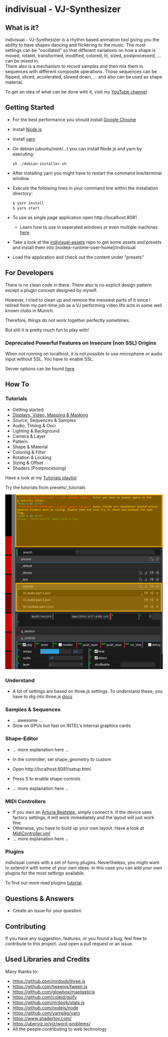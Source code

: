 # indivisual - VJ-Synthesizer

## What is it?
indivisual - VJ-Synthesizer is a rhythm based animation tool giving you the ability to have shapes dancing and flickering to the music.
The most settings can be "oscillated" so that different variations on how a shape is moved, rotatet, transformed, modified, colored, 
lit, sized, postprocessed, ... can be mixed in.  
There also is a mechanism to record samples and then mix them in sequences with different composite operations. 
Those sequences can be flipped, sliced, accelerated, slowed down, ... and also can be used as shape material.

To get an idea of what can be done with it, visit my [YouTube channel](https://www.youtube.com/channel/UC2QczAUG69575hFIRg2JDcQ)  


## Getting Started
- For the best performance you should install [Google Chrome](https://www.google.com/chrome/) 
- Install [Node.js](https://nodejs.org/en/download/)
- Install [yarn](https://yarnpkg.com/lang/en/docs/install) 
- On debian (ubuntu/mint/...) you can install Node.js and yarn by executing:
  ```
  sh ./debian-installer.sh
  ```

- After installing yarn you might have to restart the command line/terminal window. 
- Execute the following lines in your command line within the installation directory:
    ```
    $ yarn install
    $ yarn start
    ```
- To use as single page application open http://localhost:8081
    - Learn how to use in seperated windows or even multiple machines [here](docs/setup-options.md)
- Take a look at the [indivisual-assets](https://github.com/indivisualvj/indivisual-assets) repo to get some assets and presets and install them into [nodejs-runtime-user-home]/indivisual
- Load the application and check out the content under "presets"


## For Developers
There is no clean code in there. There also is no explicit design pattern 
except a plugin concept designed by myself.

However, I tried to clean up and remove the messiest parts of it since i retired 
from my part-time job as a VJ performing video life acts in some well known clubs in Munich.

Therefore, things do not work together perfectly sometimes.

But still it is pretty much fun to play with!


### Deprecated Powerful Features on Insecure (non SSL) Origins
When not running on localhost, it is not possible to use microphone or audio input without SSL.
You have to enable SSL.

Server options can be found [here](docs/server-options.md)


## How To

### Tutorials
- Getting started
- [Displays, Video, Mapping & Masking](docs/mapping.md)
- Source, Sequences & Samples
- Audio, Timing & Osci
- Lighting & Background
- Camera & Layer
- Pattern
- Shape & Material
- Coloring & Filter
- Rotation & Locking
- Sizing & Offset
- Shaders (Postprocessing)

Have a look at my [Tutorials playlist](https://www.youtube.com/playlist?list=PLQn3ZXgzn8P3BI43-pDmU4rVFzVmQh5DQ)

Try the tutorials from presets/_tutorials 

![](docs/images/TutorialOverview.png)


### Understand
- A lot of settings are based on three.js settings. To understand these, you have to dig into three.js [docs](https://threejs.org/docs/index.html#manual/en/introduction/Creating-a-scene)  


### Samples & Sequences
- ... awesome ...
- Slow on GPUs but fast on INTEL's internal graphics cards


### Shape-Editor
- ... more explanation here ...

- In the controller, set shape_geometry to custom
- Open http://localhost:8081/setup.html
- Press S to enable shape controls
- ... more explanation here ...


### MIDI Controllers
- If you own an [Arturia Beatstep](https://www.arturia.com/beatstep/overview), simply connect it. If the device uses factory settings, it will work immediately and the layout will just work fine.
- Otherwise, you have to build up your own layout. Have a look at [MidiController.yml](app/structure/MidiController.yml) 
- ... more explanation here ...  


### Plugins
indivisual comes with a set of funny plugins. Nevertheless, you might want to extend it with some of your own ideas.
In this case you can add your own plugins for the most settings available.

To find out more read plugins [tutorial](docs/plugins.md).


## Questions & Answers
- Create an issue for your question


## Contributing
If you have any suggestion, features, or you found a bug,
feel free to contribute to this project.
Just open a pull request or an issue.


## Used Libraries and Credits
Many thanks to:
- https://github.com/mrdoob/three.js
- https://github.com/tweenjs/tween.js
- https://github.com/glowbox/maptasticjs
- https://github.com/colejd/guify
- https://github.com/mrdoob/stats.js
- https://github.com/nodejs/node
- https://github.com/yarnpkg/yarn
- https://www.shadertoy.com/
- https://uberviz.io/viz/word-problems/
- All the people contributing to web technology
